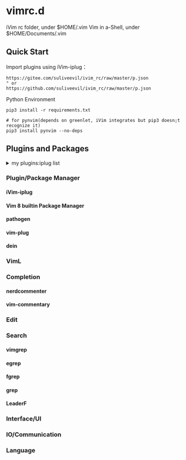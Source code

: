 # vimrc.d

iVim rc folder, under $HOME/.vim
Vim in a-Shell, under $HOME/Documents/.vim

## Quick Start

Import plugins using iVim-iplug：

```viml
https://gitee.com/suliveevil/ivim_rc/raw/master/p.json
" or
https://github.com/suliveevil/ivim_rc/raw/master/p.json
```

Python Environment

```shell
pip3 install -r requirements.txt

# for pynvim(depends on greenlet, iVim integrates but pip3 doesn;t recognize it)
pip3 install pynvim --no-deps
```


## Plugins and Packages


<details><summary>my plugins:iplug list</summary><br>

[Colorizer]            https://github.com/chrisbra/Colorizer
[FastFold]             https://github.com/Konfekt/FastFold
[NrrwRgn]              https://github.com/chrisbra/NrrwRgn
[VIntSearch]           https://github.com/yssl/VIntSearch
[asyncrun.vim]         https://github.com/skywind3000/asyncrun.vim
[browserprint]         https://github.com/suliveevil/browserprint
[calendar.vim]         https://github.com/itchyny/calendar.vim
[caw.vim]              https://github.com/tyru/caw.vim
[context_filetype.vim] https://github.com/Shougo/context_filetype.vim
[fern.vim]             https://github.com/lambdalisue/fern.vim
[gina.vim]             https://github.com/lambdalisue/gina.vim
[goyo.vim]             https://github.com/junegunn/goyo.vim
[grep]                 https://github.com/yegappan/grep
[helpful.vim]          https://github.com/tweekmonster/helpful.vim
[hiPairs]              https://github.com/Yggdroot/hiPairs
[hyperlist.vim]        https://github.com/isene/hyperlist.vim
[indentLine]           https://github.com/Yggdroot/indentLine
[is.vim]               https://github.com/haya14busa/is.vim
[limelight.vim]        https://github.com/junegunn/limelight.vim
[mru]                  https://github.com/yegappan/mru
[neocomplete]          https://github.com/Shougo/neocomplete
[nerdcommenter]        https://github.com/preservim/nerdcommenter
[nerdtree]             https://github.com/preservim/nerdtree
[open-browser.vim]     https://github.com/tyru/open-browser.vim
[python-mode]          https://github.com/python-mode/python-mode
[searchvim]            https://github.com/suliveevil/searchvim
[swy-ivim]             https://github.com/suliveevil/swy-ivim
[tagbar]               https://github.com/majutsushi/tagbar
[thesaurus_query.vim]  https://github.com/Ron89/thesaurus_query.vim
[tlib_vim]             https://github.com/tomtom/tlib_vim
[ultisnips]            https://github.com/SirVer/ultisnips
[unicode.vim]          https://github.com/chrisbra/unicode.vim
[utl.vim]              https://github.com/suliveevil/utl.vim
[vim-CountJump]        https://github.com/inkarkat/vim-CountJump
[vim-SearchPosition]   https://github.com/inkarkat/vim-SearchPosition
[vim-SyntaxRange]      https://github.com/inkarkat/vim-SyntaxRange
[vim-airline-themes]   https://github.com/vim-airline/vim-airline-themes
[vim-airline]          https://github.com/vim-airline/vim-airline
[vim-asterisk]         https://github.com/haya14busa/vim-asterisk
[vim-colorschemes]     https://github.com/flazz/vim-colorschemes
[vim-dirdiff]          https://github.com/will133/vim-dirdiff
[vim-easy-align]       https://github.com/junegunn/vim-easy-align
[vim-easygrep]         https://github.com/dkprice/vim-easygrep
[vim-easymotion-chs]   https://github.com/ZSaberLv0/vim-easymotion-chs
[vim-easymotion]       https://github.com/easymotion/vim-easymotion
[vim-freekeys]         https://github.com/lacygoill/vim-freekeys
[vim-grep]             https://github.com/itchyny/vim-grep
[vim-highlightedyank]  https://github.com/machakann/vim-highlightedyank
[vim-illuminate]       https://github.com/RRethy/vim-illuminate
[vim-ingo-library]     https://github.com/inkarkat/vim-ingo-library
[vim-js]               https://github.com/yuezk/vim-js
[vim-json]             https://github.com/elzr/vim-json
[vim-jsonpath]         https://github.com/mogelbrod/vim-jsonpath
[vim-mark]             https://github.com/inkarkat/vim-mark
[vim-markdown-toc]     https://github.com/mzlogin/vim-markdown-toc
[vim-markdown]         https://github.com/plasticboy/vim-markdown
[vim-mundo]            https://github.com/suliveevil/vim-mundo
[vim-orgmode]          https://github.com/jceb/vim-orgmode
[vim-pencil]           https://github.com/reedes/vim-pencil
[vim-pythonsense]      https://github.com/suliveevil/vim-pythonsense
[vim-quickrun]         https://github.com/thinca/vim-quickrun
[vim-repeat]           https://github.com/tpope/vim-repeat
[vim-repl]             https://github.com/sillybun/vim-repl
[vim-speeddating]      https://github.com/tpope/vim-speeddating
[vim-textobj-user]     https://github.com/kana/vim-textobj-user
[vim-thematic]         https://github.com/reedes/vim-thematic
[vim-vinegar]          https://github.com/tpope/vim-vinegar
[vim-visual-multi]     https://github.com/mg979/vim-visual-multi
[vim-wheel]            https://github.com/reedes/vim-wheel
[vim-which-key]        https://github.com/liuchengxu/vim-which-key
[vimcdoc]              https://github.com/yianwillis/vimcdoc
[vimtex]               https://github.com/lervag/vimtex
[wheel]                https://github.com/chimay/wheel

73 plugin(s) found


</details>



### Plugin/Package Manager


#### iVim-iplug

#### Vim 8 builtin Package Manager

#### pathogen

#### vim-plug

#### dein

### VimL



### Completion

#### nerdcommenter

#### vim-commentary

### Edit


### Search

#### vimgrep

#### egrep

#### fgrep

#### grep

#### LeaderF



### Interface/UI



### IO/Communication



###  Language










